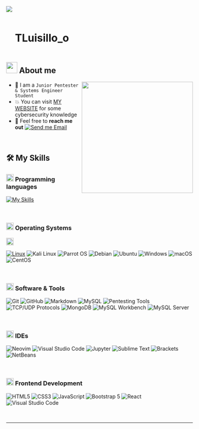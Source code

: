 <!--horizontal divider(gradiant)-->
<img src="https://user-images.githubusercontent.com/73097560/115834477-dbab4500-a447-11eb-908a-139a6edaec5c.gif">

<!--h1 without bottom border-->

<div id="user-content-toc">
  <ul align="left">
    <summary><h1 style="display: inline-block">TLuisillo_o</h1></summary>
  </ul>
</div>


<!--About Me-->

## <picture><img src = "https://github.com/7oSkaaa/7oSkaaa/blob/main/Images/about_me.gif?raw=true" width = 30px></picture> About me

<picture> <img align="right" src="https://media.giphy.com/media/SWoSkN6DxTszqIKEqv/giphy.gif" width = 300px></picture>

- :school: I am a `Junior Pentester & Systems Engineer Student` 
- :boom: You can visit [MY WEBSITE](https://tluisillo-o.gitbook.io/blog/) for some cybersecurity knowledge
- :email: Feel free to **reach me out** [![Send me Email](https://img.shields.io/static/v1?label=email&message=Luis%20Lumbreras&color=EA4335&style=flat-square)](mailto:mtzlumbrerasl@gmail.com)

<br>

## 🛠️ My Skills

### <picture> <img src = "https://github.com/7oSkaaa/7oSkaaa/blob/main/Images/Programming_Languages.gif?raw=true" width = 20px>  </picture> Programming languages

[![My Skills](https://skillicons.dev/icons?i=python,bash,powershell,java,html,css,javascript)](https://skillicons.dev)

<br>

### <picture> <img src = "https://github.com/7oSkaaa/7oSkaaa/blob/main/Images/OS.gif?raw=true" width = 20px>  </picture> Operating Systems

<picture> <img src="https://github.com/7oSkaaa/7oSkaaa/blob/main/Images/OS.gif?raw=true" width="20px"> </picture>

 [![Linux](https://skillicons.dev/icons?i=linux)](https://skillicons.dev) 
 ![Kali Linux](https://img.shields.io/badge/Kali_Linux-557C94?style=flat-square&logo=Kali%20Linux&logoColor=white)
 ![Parrot OS](https://img.shields.io/badge/Parrot_OS-309E46?style=flat-square&logo=Parrot%20Security%20OS&logoColor=white)
 ![Debian](https://img.shields.io/badge/Debian-A81D33?style=flat-square&logo=Debian&logoColor=white)
 ![Ubuntu](https://img.shields.io/badge/Ubuntu-E95420?style=flat-square&logo=Ubuntu&logoColor=white)
 ![Windows](https://img.shields.io/badge/Windows-0078D6?style=flat-square&logo=Windows&logoColor=white)
 ![macOS](https://img.shields.io/badge/macOS-000000?style=flat-square&logo=Apple&logoColor=white)
 ![CentOS](https://img.shields.io/badge/CentOS-262577?style=flat-square&logo=CentOS&logoColor=white)

<br>

### <picture> <img src = "https://github.com/7oSkaaa/7oSkaaa/blob/main/Images/Software_Tools.gif?raw=true" width = 20px>  </picture> Software & Tools

 ![Git](https://img.shields.io/badge/Git-F05032?style=flat-square&logo=Git&logoColor=white)
 ![GitHub](https://img.shields.io/badge/GitHub-181717?style=flat-square&logo=GitHub&logoColor=white)
 ![Markdown](https://img.shields.io/badge/Markdown-000000?style=flat-square&logo=Markdown&logoColor=white)
 ![MySQL](https://img.shields.io/badge/MySQL-4479A1?style=flat-square&logo=MySQL&logoColor=white)
 ![Pentesting Tools](https://img.shields.io/badge/Pentesting%20Tools-Various-green?style=flat-square)
 ![TCP/UDP Protocols](https://img.shields.io/badge/TCP%2FUDP%20Protocols-Expert-blue?style=flat-square)
 ![MongoDB](https://img.shields.io/badge/MongoDB-47A248?style=flat-square&logo=MongoDB&logoColor=white)
 ![MySQL Workbench](https://img.shields.io/badge/MySQL%20Workbench-4479A1?style=flat-square&logo=MySQL&logoColor=white)
 ![MySQL Server](https://img.shields.io/badge/MySQL%20Server-4479A1?style=flat-square&logo=MySQL&logoColor=white)

<br>

### <picture> <img src = "https://github.com/7oSkaaa/7oSkaaa/blob/main/Images/IDEs.gif?raw=true" width = 20px>  </picture> IDEs

 ![Neovim](https://img.shields.io/badge/Neovim-57A143?style=flat-square&logo=Neovim&logoColor=white)
 ![Visual Studio Code](https://img.shields.io/badge/Visual%20Studio%20Code-007ACC?style=flat-square&logo=Visual%20Studio%20Code&logoColor=white)
 ![Jupyter](https://img.shields.io/badge/Jupyter-F37626?style=flat-square&logo=Jupyter&logoColor=white)
 ![Sublime Text](https://img.shields.io/badge/Sublime%20Text-FF9800?style=flat-square&logo=Sublime%20Text&logoColor=white)
 ![Brackets](https://img.shields.io/badge/Brackets-7C4DFF?style=flat-square&logo=Brackets&logoColor=white)
 ![NetBeans](https://img.shields.io/badge/NetBeans-1B6AC6?style=flat-square&logo=Apache%20NetBeans%20IDE&logoColor=white)

 <br>

 ### <picture> <img src = "https://github.com/7oSkaaa/7oSkaaa/blob/main/Images/Front_End.gif?raw=true" width = 20px>  </picture> Frontend Development

![HTML5](https://img.shields.io/badge/HTML-E34F26?style=flat-square&logo=HTML5&logoColor=white)
![CSS3](https://img.shields.io/badge/CSS-1572B6?style=flat-square&logo=CSS3&logoColor=white)
![JavaScript](https://img.shields.io/badge/JavaScript-F7DF1E?style=flat-square&logo=JavaScript&logoColor=white)
![Bootstrap 5](https://img.shields.io/badge/Bootstrap%205-7952B3?style=flat-square&logo=Bootstrap&logoColor=white)
![React](https://img.shields.io/badge/React-61DAFB?style=flat-square&logo=React&logoColor=black)
![Visual Studio Code](https://img.shields.io/badge/Visual%20Studio%20Code-007ACC?style=flat-square&logo=Visual%20Studio%20Code&logoColor=white)

<br>

-----------

